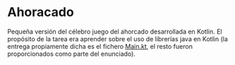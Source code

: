 # Ahoracado
Pequeña versión del célebro juego del ahorcado desarrollada en Kotlin. El propósito de la tarea era aprender sobre el uso de librerías java en Kotlin (la entrega propiamente dicha es el fichero [Main.kt](https://github.com/giladamuzfranciscojavier/Ahorcado/blob/master/src/main/kotlin/Main.kt), el resto fueron proporcionados como parte del enunciado).
